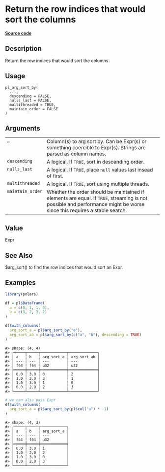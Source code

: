 

# Return the row indices that would sort the columns

[**Source code**](https://github.com/pola-rs/r-polars/tree/741f9cd2614b3302a4d033bcae447425e1b91191/R/functions__lazy.R#L1264)

## Description

Return the row indices that would sort the columns

## Usage

<pre><code class='language-R'>pl_arg_sort_by(
  ...,
  descending = FALSE,
  nulls_last = FALSE,
  multithreaded = TRUE,
  maintain_order = FALSE
)
</code></pre>

## Arguments

<table>
<tr>
<td style="white-space: nowrap; font-family: monospace; vertical-align: top">
<code id="pl_arg_sort_by_:_...">…</code>
</td>
<td>
Column(s) to arg sort by. Can be Expr(s) or something coercible to
Expr(s). Strings are parsed as column names.
</td>
</tr>
<tr>
<td style="white-space: nowrap; font-family: monospace; vertical-align: top">
<code id="pl_arg_sort_by_:_descending">descending</code>
</td>
<td>
A logical. If <code>TRUE</code>, sort in descending order.
</td>
</tr>
<tr>
<td style="white-space: nowrap; font-family: monospace; vertical-align: top">
<code id="pl_arg_sort_by_:_nulls_last">nulls_last</code>
</td>
<td>
A logical. If <code>TRUE</code>, place <code>null</code> values last
insead of first.
</td>
</tr>
<tr>
<td style="white-space: nowrap; font-family: monospace; vertical-align: top">
<code id="pl_arg_sort_by_:_multithreaded">multithreaded</code>
</td>
<td>
A logical. If <code>TRUE</code>, sort using multiple threads.
</td>
</tr>
<tr>
<td style="white-space: nowrap; font-family: monospace; vertical-align: top">
<code id="pl_arg_sort_by_:_maintain_order">maintain_order</code>
</td>
<td>
Whether the order should be maintained if elements are equal. If
<code>TRUE</code>, streaming is not possible and performance might be
worse since this requires a stable search.
</td>
</tr>
</table>

## Value

Expr

## See Also

$arg_sort() to find the row indices that would sort an Expr.

## Examples

``` r
library(polars)

df = pl$DataFrame(
  a = c(0, 1, 1, 0),
  b = c(3, 2, 3, 2)
)

df$with_columns(
  arg_sort_a = pl$arg_sort_by("a"),
  arg_sort_ab = pl$arg_sort_by(c("a", "b"), descending = TRUE)
)
```

    #> shape: (4, 4)
    #> ┌─────┬─────┬────────────┬─────────────┐
    #> │ a   ┆ b   ┆ arg_sort_a ┆ arg_sort_ab │
    #> │ --- ┆ --- ┆ ---        ┆ ---         │
    #> │ f64 ┆ f64 ┆ u32        ┆ u32         │
    #> ╞═════╪═════╪════════════╪═════════════╡
    #> │ 0.0 ┆ 3.0 ┆ 0          ┆ 2           │
    #> │ 1.0 ┆ 2.0 ┆ 3          ┆ 1           │
    #> │ 1.0 ┆ 3.0 ┆ 1          ┆ 0           │
    #> │ 0.0 ┆ 2.0 ┆ 2          ┆ 3           │
    #> └─────┴─────┴────────────┴─────────────┘

``` r
# we can also pass Expr
df$with_columns(
  arg_sort_a = pl$arg_sort_by(pl$col("a") * -1)
)
```

    #> shape: (4, 3)
    #> ┌─────┬─────┬────────────┐
    #> │ a   ┆ b   ┆ arg_sort_a │
    #> │ --- ┆ --- ┆ ---        │
    #> │ f64 ┆ f64 ┆ u32        │
    #> ╞═════╪═════╪════════════╡
    #> │ 0.0 ┆ 3.0 ┆ 1          │
    #> │ 1.0 ┆ 2.0 ┆ 2          │
    #> │ 1.0 ┆ 3.0 ┆ 0          │
    #> │ 0.0 ┆ 2.0 ┆ 3          │
    #> └─────┴─────┴────────────┘
